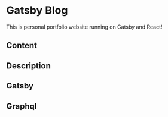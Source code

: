 # Gatsby Blog
This is personal portfolio website running on Gatsby and React!

## Content

## Description

## Gatsby

## Graphql

